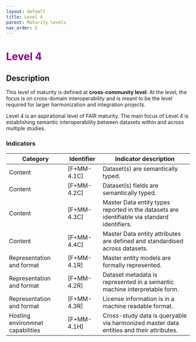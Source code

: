 ```yaml
---
layout: default
title: Level 4
parent: Maturity levels
nav_order: 5
---
```


# <span style="color:purple;font-weight:bold">Level 4</span>

## Description

This level of maturity is defined at **cross-community level**. At the level, the focus is on cross-domain interoperability and is meant to be the level required for larger harmonization and integration projects.

Level 4 is an aspirational level of FAIR maturity. The main focus of Level 4 is establishing semantic interoperability between datasets within and across multiple studies. 

### Indicators

| Category | Identifier | Indicator description |
| -------- | ---------- | ---------------------- |
| Content | [F+MM-4.1C] | Dataset(s) are semantically typed. |
| Content | [F+MM-4.2C] | Dataset(s) fields are semantically typed. |
| Content | [F+MM-4.3C] | Master Data entity types reported in the datasets are identifiable via standard identifiers. |
| Content | [F+MM-4.4C] | Master Data entity attributes are defined and standardised across datasets. |
| Representation and format |  [F+MM-4.1R] | Master entity models are formally represented. |
| Representation and format |  [F+MM-4.2R] | Dataset metadata is represented in a semantic machine interpretable form. |
| Representation and format |  [F+MM-4.3R] | License information is in a machine readable format. |
| Hosting environmnet capabilities | [F+MM-4.1H] | Cross-study data is queryable via harmonized master data entities and their attributes. |
